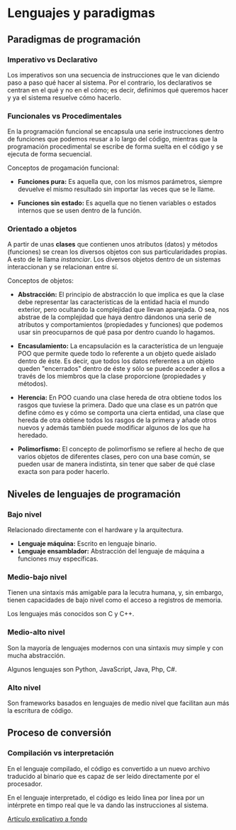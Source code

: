 # Lenguajes y paradigmas

## Paradigmas de programación

### Imperativo vs Declarativo

Los imperativos son una secuencia de instrucciones que le van diciendo paso a paso qué hacer al
sistema. Por el contrario, los declarativos se centran en el qué y no en el cómo; es decir,
  definimos qué queremos hacer y ya el sistema resuelve cómo hacerlo.

### Funcionales vs Procedimentales

  En la programación funcional se encapsula una serie instrucciones dentro de funciones que podemos
  reusar a lo largo del código, mientras que la programación procedimental se escribe de forma
  suelta en el código y se ejecuta de forma secuencial.

  Conceptos de progamación funcional:

  - **Funciones pura:** Es aquella que, con los mismos parámetros, siempre devuelve el mismo resultado
  sin importar las veces que se le llame.

  - **Funciones sin estado:** Es aquella que no tienen variables o estados internos que se usen dentro
  de la función.

### Orientado a objetos

  A partir de unas **clases** que contienen unos atributos (datos) y métodos (funciones) se crean los
  diversos objetos con sus particularidades propias. A esto de le llama *instanciar*.
  Los diversos objetos dentro de un sistemas interaccionan y se relacionan entre sí.

  Conceptos de objetos:

  - **Abstracción:** El principio de abstracción lo que implica es que la clase debe representar
  las características de la entidad hacia el mundo exterior, pero ocultando la complejidad que
  llevan aparejada. O sea, nos abstrae de la complejidad que haya dentro dándonos una serie de
  atributos y comportamientos (propiedades y funciones) que podemos usar sin preocuparnos de qué
  pasa por dentro cuando lo hagamos.


  - **Encasulamiento:** La encapsulación es la característica de un lenguaje POO que permite quede
  todo lo referente a un objeto quede aislado dentro de éste. Es decir, que todos los datos
  referentes a un objeto queden "encerrados" dentro de éste y sólo se puede acceder a ellos a
  través de los miembros que la clase proporcione (propiedades y métodos).

  - **Herencia:** En POO cuando una clase hereda de otra obtiene todos los rasgos que tuviese la
  primera. Dado que una clase es un patrón que define cómo es y cómo se comporta una cierta entidad,
  una clase que hereda de otra obtiene todos los rasgos de la primera y añade otros nuevos y además
  también puede modificar algunos de los que ha heredado.

  - **Polimorfismo:** El concepto de polimorfismo se refiere al hecho de que varios objetos de
  diferentes clases, pero con una base común, se pueden usar de manera indistinta, sin tener que
  saber de qué clase exacta son para poder hacerlo.

## Niveles de lenguajes de programación

### Bajo nivel

  Relacionado directamente con el hardware y la arquitectura.

  - **Lenguaje máquina:** Escrito en lenguaje binario.
  - **Lenguaje ensamblador:** Abstracción del lenguaje de máquina a funciones muy específicas.

### Medio-bajo nivel

  Tienen una sintaxis más amigable para la lecutra humana, y, sin embargo, tienen capacidades de bajo
  nivel como el acceso a registros de memoria.

  Los lenguajes más conocidos son C y C++.

### Medio-alto nivel

  Son la mayoría de lenguajes modernos con una sintaxis muy simple y con mucha abstracción.

  Algunos lenguajes son Python, JavaScript, Java, Php, C#.

### Alto nivel

  Son frameworks basados en lenguajes de medio nivel que facilitan aun más la escritura de código.

## Proceso de conversión

### Compilación vs interpretación

  En el lenguaje compilado, el código es convertido a un nuevo archivo traducido al binario que es
  capaz de ser leido directamente por el procesador.

  En el lenguaje interpretado, el código es leido linea por linea por un intérprete en timpo real que
  le va dando las instrucciones al sistema.

  [Artículo explicativo a fondo](https://medium.com/basecs/a-deeper-inspection-into-compilation-and-interpretation-d98952ebc842)
